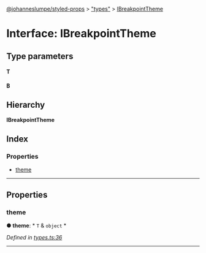 [@johanneslumpe/styled-props](../README.md) > ["types"](../modules/_types_.md) > [IBreakpointTheme](../interfaces/_types_.ibreakpointtheme.md)

# Interface: IBreakpointTheme

## Type parameters
#### T 
#### B 
## Hierarchy

**IBreakpointTheme**

## Index

### Properties

* [theme](_types_.ibreakpointtheme.md#theme)

---

## Properties

<a id="theme"></a>

###  theme

**● theme**: * `T` & `object`
*

*Defined in [types.ts:36](https://github.com/johanneslumpe/styled-props/blob/86dd9fd/src/types.ts#L36)*

___

